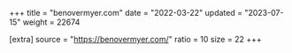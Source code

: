 +++
title = "benovermyer.com"
date = "2022-03-22"
updated = "2023-07-15"
weight = 22674

[extra]
source = "https://benovermyer.com/"
ratio = 10
size = 22
+++
